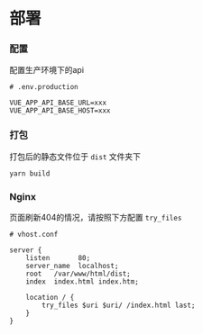 # 部署

### 配置
配置生产环境下的api
```
# .env.production

VUE_APP_API_BASE_URL=xxx
VUE_APP_API_BASE_HOST=xxx
```

### 打包
打包后的静态文件位于 `dist` 文件夹下

```bash
yarn build
```

### Nginx
页面刷新404的情况，请按照下方配置 `try_files`
```
# vhost.conf

server {
    listen       80;
    server_name  localhost;
    root   /var/www/html/dist;
    index  index.html index.htm;

    location / {
        try_files $uri $uri/ /index.html last;
    }
}
```